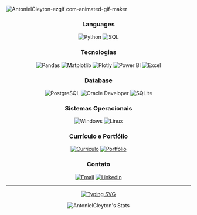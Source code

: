 ![AntonielCleyton-ezgif com-animated-gif-maker](https://github.com/AntonielCleyton/AntonielCleyton/assets/63554417/8a3f7e57-51c8-4a8d-b4d5-e06d6311a18a)

<div align="center">

### Languages

![Python](https://img.shields.io/badge/-Python-000?&logo=Python)
![SQL](https://img.shields.io/badge/-SQL-000?&logo=MySQL)

### Tecnologias

![Pandas](https://img.shields.io/badge/-Pandas-000?&logo=Pandas)
![Matplotlib](https://img.shields.io/badge/-Matplotlib-000?&logo=target)
![Plotly](https://img.shields.io/badge/-Plotly-000?&logo=Plotly)
![Power BI](https://img.shields.io/badge/-Power_BI-000?&logo=Power-BI)
![Excel](https://img.shields.io/badge/-Excel-000?&logo=Microsoft-Excel)

### Database

![PostgreSQL](https://img.shields.io/badge/-PostgreSQL-000?&logo=PostgreSQL)
![Oracle Developer](https://img.shields.io/badge/-Oracle_Developer-000?&logo=Oracle)
![SQLite](https://img.shields.io/badge/-SQLite-000?&logo=SQLite)

### Sistemas Operacionais

![Windows](https://img.shields.io/badge/-Windows-000?&logo=Windows)
![Linux](https://img.shields.io/badge/-Linux-000?&logo=Linux)


### Currículo e Portfólio

[![Currículo](https://img.shields.io/badge/-Currículo-000?&logo=adobe-acrobat-reader)](link_para_seu_curriculo.pdf)
[![Portfólio](https://img.shields.io/badge/-Portfólio-000?&logo=adobe-creative-cloud)](link_para_seu_portfolio)

### Contato

[![Email](https://img.shields.io/badge/-Email-000?&logo=Gmail)](mailto:antonielcbs@gmail.com)
[![LinkedIn](https://img.shields.io/badge/-LinkedIn-000?&logo=LinkedIn)](https://www.linkedin.com/in/antonielcleyton/)




</div>


<!DOCTYPE html><html lang="pt-br"><head><meta charset="UTF-8"><meta name="viewport" content="width=device-width, initial-scale=1.0"></head><body><div id="chat-container"><div class="message"><p></p></div><hr><div class="message"><p></p></div></div></body></html>

<div align="center">


<a href="https://git.io/typing-svg"><img src="https://readme-typing-svg.demolab.com?font=Fira+Code&size=25&pause=1000&color=F7F7F7&center=true&vCenter=true&random=false&width=435&lines=Obrigado+pela+aten%C3%A7%C3%A3o!" alt="Typing SVG" /></a>

![AntonielCleyton's Stats](https://github-readme-stats.vercel.app/api?username=AntonielCleyton&theme=dark&show_icons=true&hide_border=true&count_private=true)

</div>







